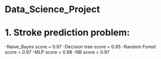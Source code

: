 # Data_Science_Project
# 1. Stroke prediction problem:

  -Naive_Bayes score   = 0.97
  -Decision tree score = 0.95
  -Random Forest score = 0.97 
  -MLP score           = 0.98
  -NB score            = 0.97
